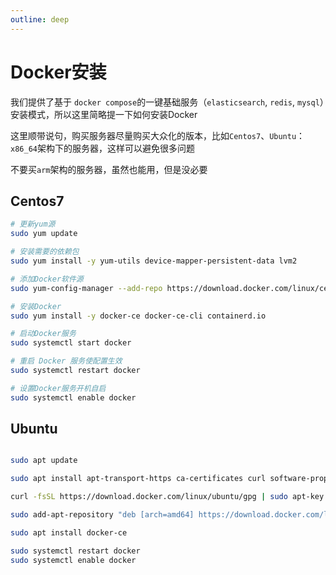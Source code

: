 ```yaml
---
outline: deep
---
```



# Docker安装

我们提供了基于 `docker compose`的一键基础服务（`elasticsearch`, `redis`, `mysql`）安装模式，所以这里简略提一下如何安装Docker

这里顺带说句，购买服务器尽量购买大众化的版本，比如`Centos7`、`Ubuntu`：`x86_64`架构下的服务器，这样可以避免很多问题

不要买`arm`架构的服务器，虽然也能用，但是没必要


## Centos7


```sh
# 更新yum源
sudo yum update

# 安装需要的依赖包
sudo yum install -y yum-utils device-mapper-persistent-data lvm2

# 添加Docker软件源
sudo yum-config-manager --add-repo https://download.docker.com/linux/centos/docker-ce.repo

# 安装Docker
sudo yum install -y docker-ce docker-ce-cli containerd.io

# 启动Docker服务
sudo systemctl start docker

# 重启 Docker 服务使配置生效
sudo systemctl restart docker

# 设置Docker服务开机自启
sudo systemctl enable docker
```


## Ubuntu

```sh

sudo apt update

sudo apt install apt-transport-https ca-certificates curl software-properties-common

curl -fsSL https://download.docker.com/linux/ubuntu/gpg | sudo apt-key add -

sudo add-apt-repository "deb [arch=amd64] https://download.docker.com/linux/ubuntu bionic stable"

sudo apt install docker-ce

sudo systemctl restart docker
sudo systemctl enable docker
```